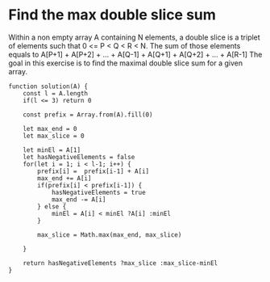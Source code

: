 # Find the max double slice sum

Within a non empty array A containing N elements, a double slice is a triplet of elements such that 0 <= P < Q < R < N.
The sum of those elements equals to A[P+1] + A[P+2] + ... + A[Q-1] + A[Q+1] + A[Q+2] + ... + A[R-1]
The goal in this exercise is to find the maximal double slice sum for a given array.

```
function solution(A) {
    const l = A.length
    if(l <= 3) return 0

    const prefix = Array.from(A).fill(0)
    
    let max_end = 0
    let max_slice = 0

    let minEl = A[1]
    let hasNegativeElements = false
    for(let i = 1; i < l-1; i++) {
        prefix[i] =  prefix[i-1] + A[i] 
        max_end += A[i]
        if(prefix[i] < prefix[i-1]) {
            hasNegativeElements = true
            max_end -= A[i]
        } else {
            minEl = A[i] < minEl ?A[i] :minEl
        }

        max_slice = Math.max(max_end, max_slice)
        
    }

    return hasNegativeElements ?max_slice :max_slice-minEl
}
```
